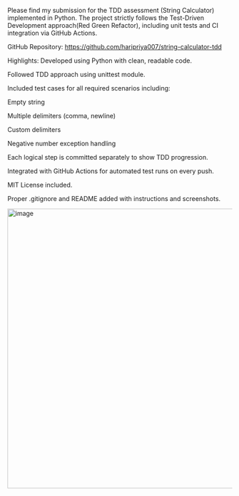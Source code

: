 Please find my submission for the TDD assessment (String Calculator) implemented in Python. The project strictly follows the Test-Driven Development approach(Red Green Refactor), including unit tests and CI integration via GitHub Actions.

GitHub Repository:
https://github.com/haripriya007/string-calculator-tdd

Highlights:
Developed using Python with clean, readable code.

Followed TDD approach using unittest module.

Included test cases for all required scenarios including:

Empty string

Multiple delimiters (comma, newline)

Custom delimiters

Negative number exception handling

Each logical step is committed separately to show TDD progression.

Integrated with GitHub Actions for automated test runs on every push.

MIT License included.

Proper .gitignore and README added with instructions and screenshots.


<img width="916" height="628" alt="image" src="https://github.com/user-attachments/assets/a2853353-2845-44fb-9f8a-06b7d0d061c3" />
